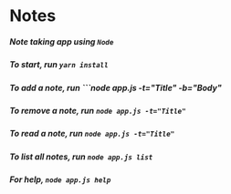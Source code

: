 # Notes

##### Note taking app using ```Node```

##### To start, run ```yarn install```
##### To add a note,  run ```node app.js -t="Title" -b="Body"
##### To remove a note,  run ```node app.js -t="Title"```
##### To read a note, run ```node app.js -t="Title"```
##### To list all notes, run ```node app.js list ```


##### For help, ```node app.js help```